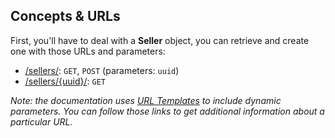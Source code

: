 ## Concepts & URLs

First, you'll have to deal with a **Seller** object, you can retrieve and create one with those URLs and parameters:

* [/sellers/](/sellers): `GET`, `POST` (parameters: `uuid`)
* [/sellers/{uuid}/](/sellers/{uuid}): `GET`

*Note: the documentation uses [URL Templates](https://en.wikipedia.org/wiki/URL_Template) to include dynamic parameters. You can follow those links to get additional information about a particular URL.*


<!--
## Authentication


## Errors


## Caching
-->
